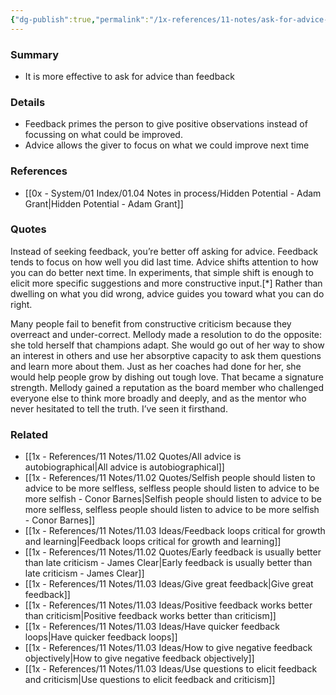 ```yaml
---
{"dg-publish":true,"permalink":"/1x-references/11-notes/ask-for-advice-instead-of-feedback/","title":"Ask for advice instead of feedback","created":"2024-05-30T07:57:06.045+03:00","updated":"2024-05-30T07:57:06.045+03:00"}
---
```



### Summary
- It is more effective to ask for advice than feedback

### Details
- Feedback primes the person to give positive observations instead of focussing on what could be improved.
- Advice allows the giver to focus on what we could improve next time

### References
- [[0x - System/01 Index/01.04 Notes in process/Hidden Potential - Adam Grant\|Hidden Potential - Adam Grant]]

### Quotes

Instead of seeking feedback, you’re better off asking for advice. Feedback tends to focus on how well you did last time. Advice shifts attention to how you can do better next time. In experiments, that simple shift is enough to elicit more specific suggestions and more constructive input.[*] Rather than dwelling on what you did wrong, advice guides you toward what you can do right.

Many people fail to benefit from constructive criticism because they
overreact and under-correct. Mellody made a resolution to do the opposite: she told herself that champions adapt. She would go out of her way to show an interest in others and use her absorptive capacity to ask them questions and learn more about them. Just as her coaches had done for her, she would help people grow by dishing out tough love. That became a signature strength. Mellody gained a reputation as the board member who challenged everyone else to think more broadly and deeply, and as the mentor who never hesitated to tell the truth. I’ve seen it firsthand.

### Related
- [[1x - References/11 Notes/11.02 Quotes/All advice is autobiographical\|All advice is autobiographical]]
- [[1x - References/11 Notes/11.02 Quotes/Selfish people should listen to advice to be more selfless, selfless people should listen to advice to be more selfish - Conor Barnes\|Selfish people should listen to advice to be more selfless, selfless people should listen to advice to be more selfish - Conor Barnes]]
- [[1x - References/11 Notes/11.03 Ideas/Feedback loops critical for growth and learning\|Feedback loops critical for growth and learning]]
- [[1x - References/11 Notes/11.02 Quotes/Early feedback is usually better than late criticism - James Clear\|Early feedback is usually better than late criticism - James Clear]]
- [[1x - References/11 Notes/11.03 Ideas/Give great feedback\|Give great feedback]]
- [[1x - References/11 Notes/11.03 Ideas/Positive feedback works better than criticism\|Positive feedback works better than criticism]]
- [[1x - References/11 Notes/11.03 Ideas/Have quicker feedback loops\|Have quicker feedback loops]]
- [[1x - References/11 Notes/11.03 Ideas/How to give negative feedback objectively\|How to give negative feedback objectively]]
- [[1x - References/11 Notes/11.03 Ideas/Use questions to elicit feedback and criticism\|Use questions to elicit feedback and criticism]]